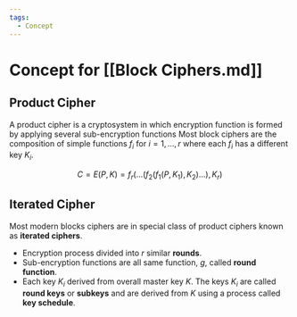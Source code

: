 ```yaml
---
tags:
  - Concept
---
```

# Concept for [[Block Ciphers.md]]

## Product Cipher
A product cipher is a cryptosystem in which encryption function is formed by applying several sub-encryption functions
Most block ciphers are the composition of simple functions $f_i$ for $i=1,...,r$ where each $f_i$ has a different key $K_i$.

$$C=E(P,K)=f_r(...(f_2(f_1(P,K_1),K_2)...),K_r)$$
## Iterated Cipher
Most modern blocks ciphers are in special class of product ciphers known as **iterated ciphers**.
* Encryption process divided into $r$ similar **rounds**.
* Sub-encryption functions are all same function, $g$, called **round function**.
* Each key $K_i$ derived from overall master key $K$. The keys $K_i$ are called **round keys** or **subkeys** and are derived from $K$ using a process called **key schedule**.
